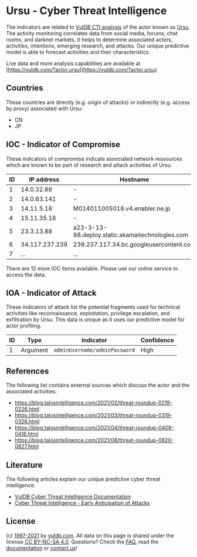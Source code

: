 # Ursu - Cyber Threat Intelligence

The indicators are related to [VulDB CTI analysis](https://vuldb.com/?doc.cti) of the actor known as [Ursu](https://vuldb.com/?actor.ursu). The activity monitoring correlates data from social media, forums, chat rooms, and darknet markets. It helps to determine associated actors, activities, intentions, emerging research, and attacks. Our unique predictive model is able to forecast activities and their characteristics.

Live data and more analysis capabilities are available at [https://vuldb.com/?actor.ursu](https://vuldb.com/?actor.ursu)

## Countries

These countries are directly (e.g. origin of attacks) or indirectly (e.g. access by proxy) associated with Ursu:

* CN
* JP

## IOC - Indicator of Compromise

These indicators of compromise indicate associated network ressources which are known to be part of research and attack activities of Ursu.

ID | IP address | Hostname | Confidence
-- | ---------- | -------- | ----------
1 | 14.0.32.88 | - | High
2 | 14.0.63.141 | - | High
3 | 14.11.5.18 | M014011005018.v4.enabler.ne.jp | High
4 | 15.11.35.18 | - | High
5 | 23.3.13.88 | a23-3-13-88.deploy.static.akamaitechnologies.com | High
6 | 34.117.237.239 | 239.237.117.34.bc.googleusercontent.com | Medium
7 | ... | ... | ...

There are 12 more IOC items available. Please use our online service to access the data.

## IOA - Indicator of Attack

These indicators of attack list the potential fragments used for technical activities like reconnaissance, exploitation, privilege escalation, and exfiltration by Ursu. This data is unique as it uses our predictive model for actor profiling.

ID | Type | Indicator | Confidence
-- | ---- | --------- | ----------
1 | Argument | `adminUsername/adminPassword` | High

## References

The following list contains external sources which discuss the actor and the associated activities:

* https://blog.talosintelligence.com/2021/02/threat-roundup-0219-0226.html
* https://blog.talosintelligence.com/2021/03/threat-roundup-0319-0326.html
* https://blog.talosintelligence.com/2021/04/threat-roundup-0409-0416.html
* https://blog.talosintelligence.com/2021/08/threat-roundup-0820-0827.html

## Literature

The following articles explain our unique predictive cyber threat intelligence:

* [VulDB Cyber Threat Intelligence Documentation](https://vuldb.com/?doc.cti)
* [Cyber Threat Intelligence - Early Anticipation of Attacks](https://www.scip.ch/en/?labs.20201022)

## License

(c) [1997-2021](https://vuldb.com/?doc.changelog) by [vuldb.com](https://vuldb.com/?doc.about). All data on this page is shared under the license [CC BY-NC-SA 4.0](https://creativecommons.org/licenses/by-nc-sa/4.0/). Questions? Check the [FAQ](https://vuldb.com/?doc.faq), read the [documentation](https://vuldb.com/?doc) or [contact us](https://vuldb.com/?contact)!
